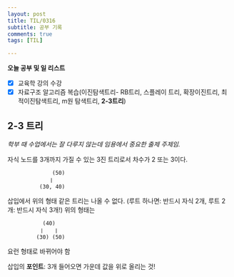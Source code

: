 ```yaml
---
layout: post
title: TIL/0316
subtitle: 공부 기록
comments: true
tags: [TIL]

---
```


**오늘 공부 및  일 리스트**

 - [x] 교육학 강의 수강
 - [x] 자료구조 알고리즘 복습(이진탐색트리- RB트리, 스플레이 트리, 확장이진트리, 최적이진탐색트리, m원 탐색트리, **2-3트리**)
 
## 2-3 트리
*학부 때 수업에서는 잘 다루지 않는데 임용에서 중요한 출제 주제임.*

자식 노드를 3개까지 가질 수 있는 3진 트리로서 차수가 2 또는 3이다.

                  (50)
                 ㅣ
              (30, 40)
              
               
삽입에서 위의 형태 같은 트리는 나올 수 없다. (루트 하나면: 반드시 자식 2개, 루트 2개: 반드시 자식 3개!)
위의 형태는 

               (40)
              ㅣ   ㅣ
             (30) (50)
요런 형태로 바뀌어야 함

삽입의 **포인트**: 3개 들어오면 가운데 값을 위로 올리는 것!
